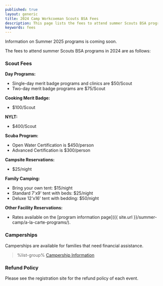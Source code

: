 ```yaml
---
published: true
layout: generic
title: 2024 Camp Workcoeman Scouts BSA Fees
description: This page lists the fees to attend summer Scouts BSA programs at Camp Workcoeman.
keywords: fees
---
```


<div class="alert alert-info">
Information on Summer 2025 programs is coming soon.
</div>

The fees to attend summer Scouts BSA programs in 2024 are as follows:

### Scout Fees

**Day Programs:**

* Single-day merit badge programs and clinics are $50/Scout
* Two-day merit badge programs are $75/Scout

**Cooking Merit Badge:**

* $100/Scout

**NYLT:**

* $400/Scout

**Scuba Program:**

* Open Water Certification is $450/person
* Advanced Certification is $300/person

**Campsite Reservations:**

* $25/night

**Family Camping:**

* Bring your own tent: $15/night
* Standard 7'x9' tent with beds: $25/night
* Deluxe 12'x16' tent with bedding: $50/night

**Other Facility Reservations:**

* Rates available on the [program information page]({{ site.url }}/summer-camp/a-la-carte-programs/).

### Camperships

Camperships are available for families that need financial assistance.

> %list-group%
> <a href="{{ site.url }}/summer-camp/camperships/" class="list-group-item">Campership Information</a>

### Refund Policy

Please see the registration site for the refund policy of each event.
